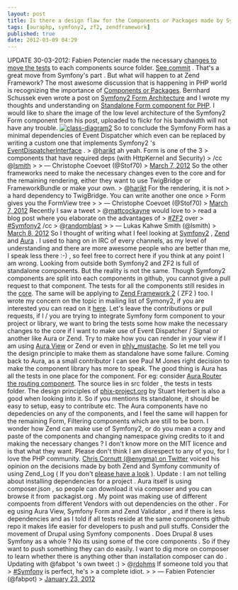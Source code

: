 ```yaml
---
layout: post
title: Is there a design flaw for the Components or Packages made by Symfony2 and Zend Framework 2
tags: [auraphp, symfony2, zf2, zendframework]
published: true
date: 2012-03-09 04:29
---
```

UPDATE 30-03-2012: Fabien Potencier made the necessary [changes to move the tests](http://harikt.com/comment/510#comment-510) to each components source folder. [See commit](https://github.com/symfony/symfony/commit/fea6b79acdf01b79ac3d3206c001a9dec662da93) . That's a great move from Symfony's part . But what will happen to at Zend Framework?  The most awesome discussion that is happening in PHP world is recognizing the importance of [Components or Packages](http://philsturgeon.co.uk/blog/2012/03/packages-the-way-forward-for-php). Bernhard Schussek even wrote a post on [Symfony2 Form Architecture](http://webmozarts.com/2012/03/06/symfony2-form-architecture/) and I wrote my thoughts and understanding on [Standalone Form component for PHP](http://harikt.com/standalone-form-component-for-php).  I would like to share the image of the low level architecture of the Symfony2 Form component from his post, uploaded to flickr for his bandwidth will not have any trouble.  [![class-diagram2](http://farm8.staticflickr.com/7202/6819330426_359a8e4298.jpg)](http://www.flickr.com/photos/harikt/6819330426/ "class-diagram2 by K T Hari, on Flickr")  So to conclude the Symfony Form has a minimal dependencies of Event Dispatcher which even can be replaced by writing a custom one that implements Symfony2 's [EventDispatcherInterface](https://github.com/symfony/EventDispatcher/blob/master/EventDispatcherInterface.php) .  > @[harikt](https://twitter.com/harikt) ah yeah. Form is one of the 3 > components that have required deps (with HttpKernel and Security) > /cc @[lsmith](https://twitter.com/lsmith) > > — Christophe Coevoet (@Stof70) > [March 7, 2012](https://twitter.com/Stof70/status/177430999397957633)  So the other frameworks need to make the necessary changes even to the core and for the remaining rendering, either they want to use TwigBridge or FrameworkBundle or make your own.  > @[harikt](https://twitter.com/harikt) For the rendering, it is not > a hard dependency to TwigBridge. You can write another one once > Form gives you the FormView tree > > — Christophe Coevoet (@Stof70) > [March 7, 2012](https://twitter.com/Stof70/status/177384161571639296)  Recently I saw a tweet  > @[mattcockayne](https://twitter.com/mattcockayne) would love to > read a blog post where you elaborate on the advantages of > [\#ZF2](https://twitter.com/search/%23ZF2) over > [\#Symfony2](https://twitter.com/search/%23Symfony2) /cc > @[randomblast](https://twitter.com/randomblast) > > — Lukas Kahwe Smith (@lsmith) > [March 8, 2012](https://twitter.com/lsmith/status/177891789770985472)  So I thought of writing what I feel looking at [Symfony2](https://github.com/symfony) , [Zend](https://github.com/zendframework/zf2) and [Aura](https://github.com/auraphp) . I used to hang on in IRC of every channels, as my level of understanding and there are more awesome people who are better than me, I speak less there :-) , so feel free to correct here if you think at any point I am wrong. Looking from outside both Symfony2 and ZF2 is full of standalone components. But the reality is not the same. Though Symfony2 components are split into each components in github, you cannot give a pull request to that component. The tests for all the components still resides in the [core](https://github.com/symfony/symfony/tree/master/tests/Symfony/Tests/Component). The same will be applying to [Zend Framework 2](https://github.com/zendframework/zf2/tree/master/tests/Zend) ( ZF2 ) too. I wrote my concern on the topic in mailing list of Symony2, if you are interested you can read on it [here](https://groups.google.com/d/topic/symfony-devs/CuwDO8LhReQ/discussion).  Let's leave the contributions or pull requests, if I / you are trying to integrate Symfony form component to your project or library, we want to bring the tests some how make the necessary changes to the core if I want to make use of Event Dispatcher / Signal or another like Aura or Zend. Try to make how you can render in your view if I am using [Aura View](https://github.com/auraphp/Aura.View) or Zend or even in [phly\_mustache](https://github.com/weierophinney/phly_mustache).  So let me tell you the design principle to make them as standalone have some failure. Coming back to Aura, as a small contributor I can see Paul M Jones right decision to make the component library has more to speak. The good thing is Aura has all the tests in one place for the component. For eg: consider [Aura Router the routing component](https://github.com/auraphp/Aura.Router). The source lies in src folder , the tests in tests folder.  The design principles of [phix-project.org](http://phix-project.org) by Stuart Herbert is also a good when looking into it. So if you mentions its standalone, it should be easy to setup, easy to contribute etc. The Aura components have no depedencies on any of the components, and I feel the same will happen for the remaining Form, Filtering components which are still to be born. I wonder how Zend can make use of Symfony2, or do you mean a copy and paste of the components and changing namespace giving credits to it and making the necessary changes ? I don't know more on the MIT licence and is that what they want.  Please don't think I am disrespect to any of you, for I love the PHP community. [Chris Cornutt (@enygma) on Twitter](http://blog.phpdeveloper.org) voiced his opinion on the decisions made by both Zend and Symfony community of using Zend\_Log ( If you don't [please have a look](http://webmozarts.com/2012/03/06/symfony2-form-architecture/#comment-17698) ).  Update : I am not telling about installing dependencies for a project . Aura itself is using composer.json , so people can download it via composer and you can browse it from  packagist.org . My point was making use of different compoents from different Vendors with out dependencies on the other . For eg using Aura View, Symfony Form and Zend Validator , and if there is less dependencies and as I told if all tests reside at the same components github repo it makes life easier for developers to push and pull stuffs. Consider the movement of Drupal using Symfony components . Does Drupal 8 uses Symfony as a whole ? No its using some of the core components . So if they want to push something they can do easily. I want to dig more on composer to learn whether there is anything other than installation composer can do .  Updating with @fabpot 's own tweet :)  > @[rdohms](https://twitter.com/rdohms) If someone told you that > [\#Symfony](https://twitter.com/search/%23Symfony) is perfect, he's > a complete idiot. > > — Fabien Potencier (@fabpot) > [January 23, 2012](https://twitter.com/fabpot/status/161408956521119744)   
